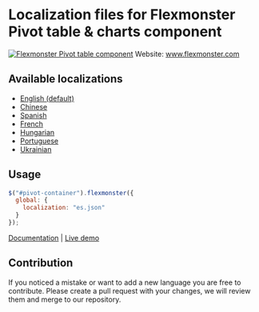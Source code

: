 # Localization files for Flexmonster Pivot table & charts component
[![Flexmonster Pivot table component](https://s3.amazonaws.com/flexmonster/github/fm-github-cover.png)](http://flexmonster.com)
Website: www.flexmonster.com

## Available localizations

- [English (default)](/en.json)
- [Chinese](/ch.json)
- [Spanish](/es.json)
- [French](/fr.json)
- [Hungarian](/hu.json)
- [Portuguese](/pr.json)
- [Ukrainian](/ua.json)

## Usage
```javaScript
$("#pivot-container").flexmonster({
  global: {
    localization: "es.json"
  }
});
```
[Documentation](http://www.flexmonster.com/doc/localizing-component/) | [Live demo](http://www.flexmonster.com/demos/localization/)

## Contribution
If you noticed a mistake or want to add a new language you are free to contribute. Please create a pull request with your changes, we will review them and merge to our repository.
